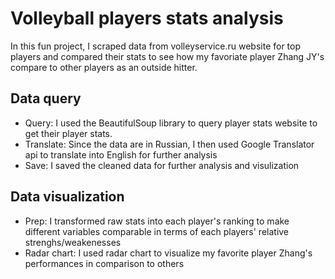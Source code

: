 # Volleyball players stats analysis
In this fun project, I scraped data from volleyservice.ru website for top players and compared their stats to see how my favoriate player Zhang JY's compare to other players as an outside hitter. 

## Data query
- Query: I used the BeautifulSoup library to query player stats website to get their player stats. 
- Translate: Since the data are in Russian, I then used Google Translator api to translate into English for further analysis
- Save: I saved the cleaned data for further analysis and visulization

## Data visualization
-  Prep: I transformed raw stats into each player's ranking to make different variables comparable in terms of each players' relative strenghs/weakenesses
-  Radar chart: I used radar chart to visualize my favorite player Zhang's performances in comparison to others
